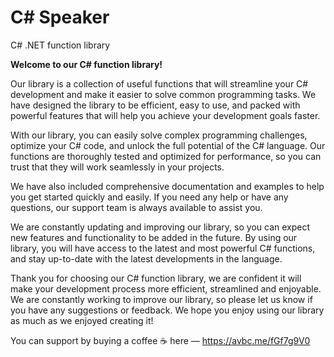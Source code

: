# C# Speaker
C# .NET function library

**Welcome to our C# function library!**

Our library is a collection of useful functions that will streamline your C# development and make it easier to solve common programming tasks. We have designed the library to be efficient, easy to use, and packed with powerful features that will help you achieve your development goals faster.

With our library, you can easily solve complex programming challenges, optimize your C# code, and unlock the full potential of the C# language. Our functions are thoroughly tested and optimized for performance, so you can trust that they will work seamlessly in your projects.

We have also included comprehensive documentation and examples to help you get started quickly and easily. If you need any help or have any questions, our support team is always available to assist you.

We are constantly updating and improving our library, so you can expect new features and functionality to be added in the future. By using our library, you will have access to the latest and most powerful C# functions, and stay up-to-date with the latest developments in the language.

Thank you for choosing our C# function library, we are confident it will make your development process more efficient, streamlined and enjoyable. We are constantly working to improve our library, so please let us know if you have any suggestions or feedback. We hope you enjoy using our library as much as we enjoyed creating it!

You can support by buying a coffee ☕️ here — https://avbc.me/fGf7g9V0
